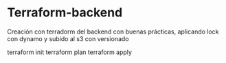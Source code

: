 # Terraform-backend

Creación con terradorm del backend con buenas prácticas, aplicando lock con dynamo y subido al s3 con versionado

terraform init
terraform plan
terraform apply


